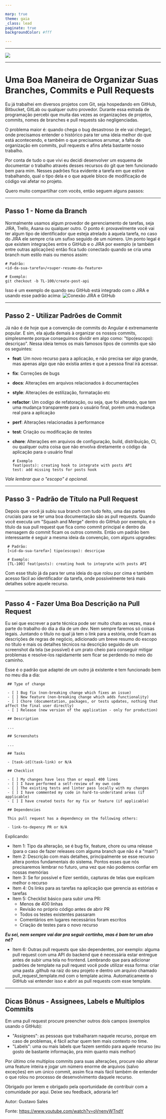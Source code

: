 ```yaml
---

marp: true
theme: gaia
_class: lead
paginate: true
backgroundColor: #fff

---
```

---

![](https://blog.davey.com/media/3gmbwcew/spring-branch-banner-stock.jpg?width=1920&height=420&rnd=133052226663000000&format=webp&quality=45)

---

<!-- Notas do autor: Dicas de guscsales no TabNews (https://www.tabnews.com.br/guscsales/uma-maneira-de-organizar-suas-branches-commits-e-pull-requests) -->

# Uma Boa Maneira de Organizar Suas Branches, Commits e Pull Requests
Eu já trabalhei em diversos projetos com Git, seja hospedando em GitHub, Bitbucket, GitLab ou qualquer outro provedor. Durante essa estrada de programação percebi que muita das vezes as organizações de projetos, commits, nomes de branches e pull requests são negligenciadas.

O problema maior é: quando chega o bug desastroso (e ele vai chegar), onde precisamos entender o histórico para ter uma ideia melhor do que está acontecendo, e também o que precisamos arrumar, a falta de organização em commits, pull requests e afins afeta bastante nosso trabalho.

Por conta de tudo o que vivi eu decidi desenvolver um esquema de documentar o trabalho através desses recursos do git que tem funcionado bem para mim. Nesses padrões fica evidente a tarefa em que estive trabalhando, qual o tipo dela e o que aquele bloco de modificação de código vai afetar no projeto.

Quero muito compartilhar com vocês, então seguem alguns passos:

---

## Passo 1 - Nome da Branch
Normalmente usamos algum provedor de gerenciamento de tarefas, seja JIRA, Trello, Asana ou qualquer outro. O ponto é: provavelmente você vai ter algum tipo de identificador que esteja atrelado à aquela tarefa, no caso do JIRA ele sempre cria um sufixo seguido de um número. Um ponto legal é que existem integrações entre o GitHub e o JIRA por exemplo (e também entre outras aplicações) então fica tudo conectado quando se cria uma branch num estilo mais ou menos assim:

    # Padrão:
    <id-da-sua-tarefa>/<super-resumo-da-feature>
    
    # Exemplo:
    git checkout -b TL-100/create-post-api
      
Isso é um exemplo de quando seu GitHub está integrado com o JIRA e usando esse padrão acima:
 ![Conexão JIRA e GitHub](https://gsales.io/images/blog/uma-maneira-de-organizar-suas-branches-commits-e-pull-requests/conexao-github-jira.png)

---

## Passo 2 - Utilizar Padrões de Commit
Já não é de hoje que a convenção de commits do Angular é extremamente popular. E sim, ela ajuda demais à organizar os nossos commits, simplesmente porque conseguimos dividir em algo como: "tipo(escopo): descriçao". Nessa ideia temos os mais famosos tipos de commits que são os seguintes:

- **feat**: Um novo recurso para a aplicação, e não precisa ser algo grande, mas apenas algo que não existia antes e que a pessoa final irá acessar.
- **fix**: Correções de bugs
- **docs**: Alterações em arquivos relacionados à documentações
- **style**: Alterações de estilização, formatação etc
- **refactor**: Um codigo de refatoração, ou seja, que foi alterado, que tem uma mudança transparente para o usuário final, porém uma mudança real para a aplicação
- **perf**: Alterações relacionadas à performance
- **test**: Criação ou modificação de testes
- **chore**: Alterações em arquivos de configuração, build, distribuição, CI, ou qualquer outra coisa que não envolva diretamente o código da aplicação para o usuário final
  
      # Exemplo
      feat(posts): creating hook to integrate with posts API
      test: add missing tests for posts hook
  
*Vale lembrar que o "escopo" é opcional.*

---

## Passo 3 - Padrão de Título na Pull Request
Depois que você já subiu sua branch com tudo feito, uma das partes cruciais para se ter uma boa documentação são as pull requests. Quando você executa um "Squash and Merge" dentro do GitHub por exemplo, é o título da sua pull request que fica como commit principal e dentro da mensagem do commit ficam os outros commits. Então um padrão bem interessante é seguir a mesma ideia da convenção, com alguns upgrades:

     # Padrão:
     [<id-da-sua-tarefa>] tipo(escopo): descriçao
     
     # Exemplo:
     [TL-100] feat(posts): creating hook to integrate with posts API

Com esse título já da para ter uma ideia do que rolou por cima e também acesso fácil ao identificador da tarefa, onde possívelmente terá mais detalhes sobre aquele recurso.

---

## Passo 4 - Fazer Uma Boa Descrição na Pull Request
Eu sei que escrever a parte técnica pode ser muito chato as vezes, mas é parte do trabalho do dia a dia de um dev. Nem sempre faremos só coisas legais. Juntando o título no qual já tem o link para a estória, onde ficam as descrições de regras de negócio, adicionado um breve resumo do escopo no título e mais os detalhes técnicos na descrição seguido de um screenshot da tela (se possível) é um prato cheio para conseguir mitigar problemas e resolve-los rapidamente sem ficar se perdendo no meio do caminho.

Esse é o padrão que adaptei de um outro já existente e tem funcionado bem no meu dia a dia:

     ## Type of change
     
     - [ ] Bug fix (non-breaking change which fixes an issue)
     - [ ] New feature (non-breaking change which adds functionality)
     - [ ] Chore (documentation, packages, or tests updates, nothing that affect the final user directly)
     - [ ] Release (new version of the application - only for production)
     
     ## Description
     
     ...
     
     ## Screenshots
     
     ...
     
     ## Tasks
     
     - [task-id](task-link) or N/A
     
     ## Checklist
     
     - [ ] My changes have less than or equal 400 lines
     - [ ] I have performed a self-review of my own code
     - [ ] The existing tests and linter pass locally with my changes
     - [ ] I have commented my code in hard-to-understand areas (if applicable)
     - [ ] I have created tests for my fix or feature (if applicable)
     
     ## Dependencies
     
     This pull request has a dependency on the following others:
     
     - link-to-depency PR or N/A
     
Explicando:

- Item 1: Tipo da alteração, se é bug fix, feature, chore ou uma release (para o caso de fazer releases com alguma branch que não é a "main")
- Item 2: Descrição com mais detalhes, principalmente se esse recurso altera pontos fundamentais do sistema. Pontos esses que nós precisaremos lembrar no futuro, uma vez que não podemos confiar em nossas memórias
- Item 3: Se for possível e fizer sentido, capturas de telas que explicam melhor o recurso
- Item 4: Os links para as tarefas na aplicação que gerencia as estórias e tarefas
- Item 5: Checklist básico para subir uma PR:
   - Menos de 400 linhas
   - Revisão no próprio código antes de abrir PR
   - Todos os testes existentes passaram
   - Comentários em lugares necessários foram escritos
   - Criação de testes para o novo recurso

***Eu sei, nem sempre vai dar pra seguir certinho, mas é bom ter um alvo né?***

- Item 6: Outras pull requests que são dependentes, por exemplo: alguma pull request com uma API do backend que é necessária estar entregue antes de subir uma tela no frontend.
Lembrando que para adicionar padrões de template na pull request você pode utilizar essa forma: criar uma pasta .github na raiz do seu projeto e dentro um arquivo chamado pull_request_template.md com o template acima. Automaticamente o GitHub vai entender isso e abrir as pull requests com esse template.

---

## Dicas Bônus - Assignees, Labels e Multiplos Commits
Em uma pull request procure preencher outros dois campos (exemplos usando o GitHub):

 - "Assignees": as pessoas que trabalharam naquele recurso, porque em caso de problemas, é fácil achar quem tem mais contexto no time.
 - "Labels": uma ou mais labels que fazem sentido para aquele recurso (eu gosto de bastante informação, pra mim quanto mais melhor)
   
Por último crie multiplos commits para suas alterações, procure não alterar uma feature inteira e jogar um número enorme de arquivos (salvo exceções) em um único commit, assim fica mais fácil também de entender o que rolou no processo de desenvolvimento daquele recurso.

Obrigado por lerem e obrigado pela oportunidade de contribuir com a comunidade por aqui. Deixe seu feedback, adoraria ler!

Autor: Gustavo Sales <!--(https://www.tabnews.com.br/guscsales/uma-maneira-de-organizar-suas-branches-commits-e-pull-requests#:~:text=Autor%3A-,Gustavo%20Sales,-Fonte%3A%20https)-->

 Fonte: https://www.youtube.com/watch?v=oVnenyWTndY
